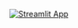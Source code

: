 [![Streamlit App](https://static.streamlit.io/badges/streamlit_badge_black_white.svg)](https://ompisal63-feature-impact-analyzer.streamlit.app/)
